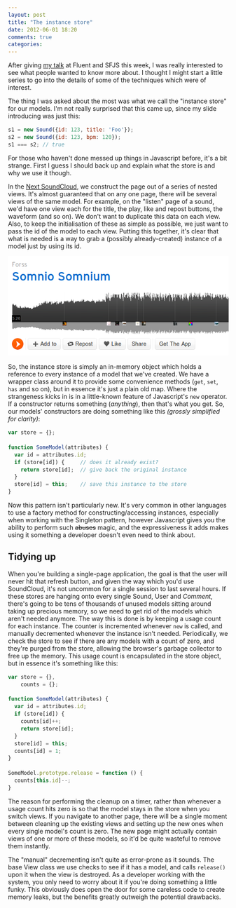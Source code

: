 ```yaml
---
layout: post
title: "The instance store"
date: 2012-06-01 18:20
comments: true
categories: 
---
```


After giving [my talk][sfjs] at Fluent and SFJS this week, I was really interested to see what people wanted to know more about. I thought I might start a little series to go into the details of some of the techniques which were of interest.

The thing I was asked about the most was what we call the "instance store" for our models. I'm not really surprised that this came up, since my slide introducing was just this:

```javascript
s1 = new Sound({id: 123, title: 'Foo'});
s2 = new Sound({id: 123, bpm: 120});
s1 === s2; // true
```

For those who haven't done messed up things in Javascript before, it's a bit strange. First I guess I should back up and explain what the store is and why we use it though.

In the [Next SoundCloud][next], we construct the page out of a series of nested views. It's almost guaranteed that on any one page, there will be several views of the same model. For example, on the "listen" page of a sound, we'd have one view each for the title, the play, like and repost buttons, the waveform (and so on). We don't want to duplicate this data on each view. Also, to keep the initialisation of these as simple as possible, we just want to pass the id of the model to each view. Putting this together, it's clear that what is needed is a way to grab a (possibly already-created) instance of a model just by using its id.

![](/images/instance-store/player.png)

So, the instance store is simply an in-memory object which holds a reference to every instance of a model that we've created. We have a wrapper class around it to provide some convenience methods (`get`, `set`, `has` and so on), but in essence it's just a plain old map. Where the strangeness kicks in is in a little-known feature of Javascript's `new` operator. If a constructor returns something (*anything*), then that's what you get. So, our models' constructors are doing something like this *(grossly simplified for clarity)*:

```javascript
var store = {};

function SomeModel(attributes) {
  var id = attributes.id;
  if (store[id]) {     // does it already exist?
    return store[id];  // give back the original instance
  }
  store[id] = this;    // save this instance to the store
}
```

Now this pattern isn't particularly new. It's very common in other languages to use a factory method for constructing/accessing instances, especially when working with the Singleton pattern, however Javascript gives you the ability to perform such <strike>abuses</strike> magic, and the expressiveness it adds makes using it something a developer doesn't even need to think about.  

## Tidying up

When you're building a single-page application, the goal is that the user will never hit that refresh button, and given the way which you'd use SoundCloud, it's not uncommon for a single session to last several hours. If these stores are hanging onto every single Sound, User and *Comment*, there's going to be tens of thousands of unused models sitting around taking up precious memory, so we need to get rid of the models which aren't needed anymore. The way this is done is by keeping a usage count for each instance. The counter is incremented whenever `new` is called, and manually decremented whenever the instance isn't needed. Periodically, we check the store to see if there are any models with a count of zero, and they're purged from the store, allowing the browser's garbage collector to free up the memory. This usage count is encapsulated in the store object, but in essence it's something like this:

```javascript
var store = {},
    counts = {};

function SomeModel(attributes) {
  var id = attributes.id;
  if (store[id]) {
    counts[id]++;
    return store[id];
  }
  store[id] = this;
  counts[id] = 1;
}

SomeModel.prototype.release = function () {
  counts[this.id]--;
}
```

The reason for performing the cleanup on a timer, rather than whenever a usage count hits zero is so that the model stays in the store when you switch views. If you navigate to another page, there will be a single moment between cleaning up the existing views and setting up the new ones when every single model's count is zero. The new page might actually contain views of one or more of these models, so it'd be quite wasteful to remove them instantly.

The "manual" decrementing isn't quite as error-prone as it sounds. The base View class we use checks to see if it has a model, and calls `release()` upon it when the view is destroyed. As a developer working with the system, you only need to worry about it if you're doing something a little funky. This obviously does open the door for some careless code to create memory leaks, but the benefits greatly outweigh the potential drawbacks.

[sfjs]: /blog/2012/06/01/soundclouds-stack-slides-from-fluentconf-and-sfjs/
[next]: http://next.soundcloud.com
